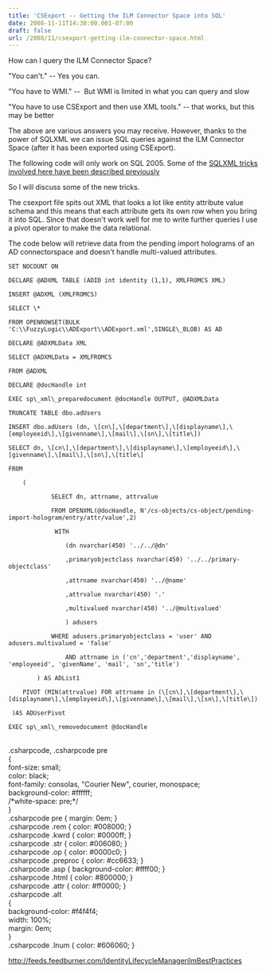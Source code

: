 ```yaml
---
title: 'CSExport -- Getting the ILM Connector Space into SQL'
date: 2008-11-11T14:30:00.001-07:00
draft: false
url: /2008/11/csexport-getting-ilm-connector-space.html
---
```


How can I query the ILM Connector Space?

"You can't." -- Yes you can.

"You have to WMI." --  But WMI is limited in what you can query and slow

"You have to use CSExport and then use XML tools." -- that works, but this may be better

The above are various answers you may receive. However, thanks to the power of SQLXML we can issue SQL queries against the ILM Connector Space (after it has been exported using CSExport).

The following code will only work on SQL 2005. Some of the [SQLXML tricks involved here have been described previously](http://www.ilmbestpractices.com/blog/2008/07/pending-exports-report-in-ilm.html)

So I will discuss some of the new tricks.

The csexport file spits out XML that looks a lot like entity attribute value schema and this means that each attribute gets its own row when you bring it into SQL. Since that doesn't work well for me to write further queries I use a pivot operator to make the data relational.

The code below will retrieve data from the pending import holograms of an AD connectorspace and doesn't handle multi-valued attributes.

```
SET NOCOUNT ON
```  
  
```
DECLARE @ADXML TABLE (ADID int identity (1,1), XMLFROMCS XML)
```  
  
```
INSERT @ADXML (XMLFROMCS)
```  
  
```
SELECT \* 
```  
  
```
FROM OPENROWSET(BULK 'C:\\FuzzyLogic\\ADExport\\ADExport.xml',SINGLE\_BLOB) AS AD
```  
  

  
  
```
DECLARE @ADXMLData XML
```  
  

  
  
```
SELECT @ADXMLData = XMLFROMCS
```  
  
```
FROM @ADXML
```  
  

  
  
```
DECLARE @docHandle int
```  
  
```
EXEC sp\_xml\_preparedocument @docHandle OUTPUT, @ADXMLData
```  
  

  
  
```
TRUNCATE TABLE dbo.adUsers 
```  
  

  
  
```
INSERT dbo.adUsers (dn, \[cn\],\[department\],\[displayname\],\[employeeid\],\[givenname\],\[mail\],\[sn\],\[title\])
```  
  

  
  
```
SELECT dn, \[cn\],\[department\],\[displayname\],\[employeeid\],\[givenname\],\[mail\],\[sn\],\[title\]
```  
  
```
FROM
```  
  
```
    (
```  
  
```
            SELECT dn, attrname, attrvalue  
```  
  
```
            FROM OPENXML(@docHandle, N'/cs-objects/cs-object/pending-import-hologram/entry/attr/value',2)  
```  
  
```
             WITH 
```  
  
```
                (dn nvarchar(450) '../../@dn'
```  
  
```
                ,primaryobjectclass nvarchar(450) '../../primary-objectclass'
```  
  
```
                ,attrname nvarchar(450) '../@name'
```  
  
```
                ,attrvalue nvarchar(450) '.'
```  
  
```
                ,multivalued nvarchar(450) '../@multivalued'
```  
  
```
                ) adusers
```  
  
```
            WHERE adusers.primaryobjectclass = 'user' AND adusers.multivalued = 'false'
```  
  
```
                AND attrname in ('cn','department','displayname', 'employeeid', 'givenName', 'mail', 'sn','title') 
```  
  
```
        ) AS ADList1
```  
  

  
  
```
    PIVOT (MIN(attrvalue) FOR attrname in (\[cn\],\[department\],\[displayname\],\[employeeid\],\[givenname\],\[mail\],\[sn\],\[title\])
```  
  
```
 )AS ADUserPivot
```  
  

  
  
```
EXEC sp\_xml\_removedocument @docHandle 
```  

  
<br />.csharpcode, .csharpcode pre<br />{<br /> font-size: small;<br /> color: black;<br /> font-family: consolas, "Courier New", courier, monospace;<br /> background-color: #ffffff;<br /> /\*white-space: pre;\*/<br />}<br />.csharpcode pre { margin: 0em; }<br />.csharpcode .rem { color: #008000; }<br />.csharpcode .kwrd { color: #0000ff; }<br />.csharpcode .str { color: #006080; }<br />.csharpcode .op { color: #0000c0; }<br />.csharpcode .preproc { color: #cc6633; }<br />.csharpcode .asp { background-color: #ffff00; }<br />.csharpcode .html { color: #800000; }<br />.csharpcode .attr { color: #ff0000; }<br />.csharpcode .alt <br />{<br /> background-color: #f4f4f4;<br /> width: 100%;<br /> margin: 0em;<br />}<br />.csharpcode .lnum { color: #606060; }

http://feeds.feedburner.com/IdentityLifecycleManagerilmBestPractices